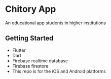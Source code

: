 # Chitory App

An educational app students in higher institutions 

## Getting Started
- Flutter
- Dart 
- Firebase realtime database
- Firebase firestore
- This repo is for the iOS and Android platforms
